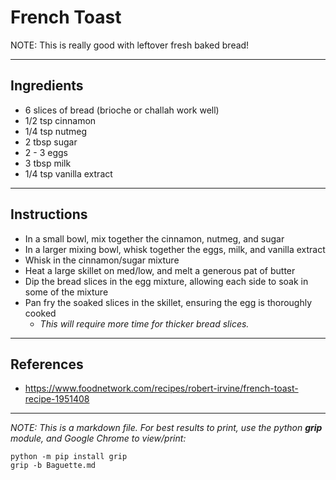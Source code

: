 # French Toast
NOTE: This is really good with leftover fresh baked bread!
***
## Ingredients
+ 6 slices of bread (brioche or challah work well)
+ 1/2 tsp cinnamon
+ 1/4 tsp nutmeg
+ 2 tbsp sugar
+ 2 - 3 eggs
+ 3 tbsp milk
+ 1/4 tsp vanilla extract
***
## Instructions
+ In a small bowl, mix together the cinnamon, nutmeg, and sugar
+ In a larger mixing bowl, whisk together the eggs, milk, and vanilla extract
+ Whisk in the cinnamon/sugar mixture
+ Heat a large skillet on med/low, and melt a generous pat of butter
+ Dip the bread slices in the egg mixture, allowing each side to soak in some of the mixture
+ Pan fry the soaked slices in the skillet, ensuring the egg is thoroughly cooked
  + *This will require more time for thicker bread slices.*
***
## References
+ https://www.foodnetwork.com/recipes/robert-irvine/french-toast-recipe-1951408

***
*NOTE: This is a markdown file. For best results to print, use the python **grip** module, and Google Chrome to view/print:*
```console
python -m pip install grip
grip -b Baguette.md
```
